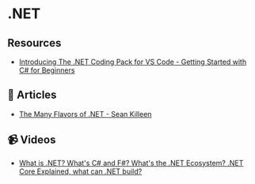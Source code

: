 # .NET

## Resources 
- [Introducing The .NET Coding Pack for VS Code - Getting Started with C# for Beginners](https://www.hanselman.com/blog/introducing-the-net-coding-pack-for-vs-code-getting-started-with-c-for-beginners)

## 📝 Articles
- [The Many Flavors of .NET - Sean Killeen](https://flavorsof.net)

## 📹 Videos
- [What is .NET? What's C# and F#? What's the .NET Ecosystem? .NET Core Explained, what can .NET build?](https://www.youtube.com/watch?v=bEfBfBQq7EE)
